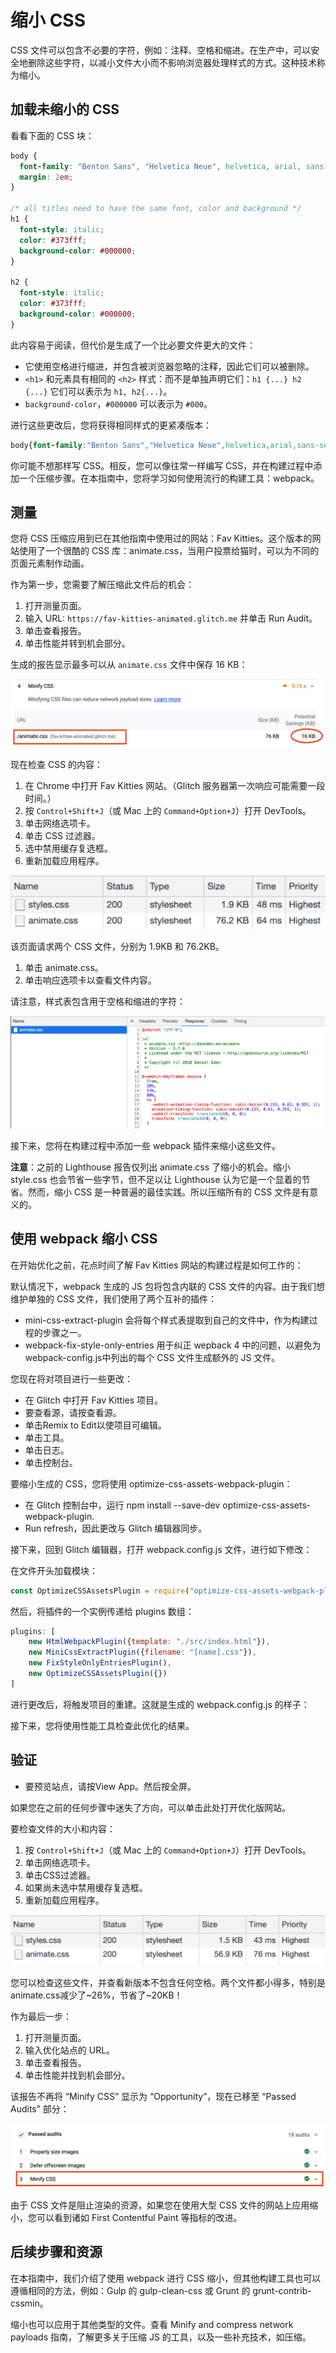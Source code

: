 # 缩小 CSS

CSS 文件可以包含不必要的字符，例如：注释、空格和缩进。在生产中，可以安全地删除这些字符，以减小文件大小而不影响浏览器处理样式的方式。这种技术称为缩小。

## 加载未缩小的 CSS

看看下面的 CSS 块：

```css
body {
  font-family: "Benton Sans", "Helvetica Neue", helvetica, arial, sans-serif;
  margin: 2em;
}

/* all titles need to have the same font, color and background */
h1 {
  font-style: italic;
  color: #373fff;
  background-color: #000000;
}

h2 {
  font-style: italic;
  color: #373fff;
  background-color: #000000;
}
```

此内容易于阅读，但代价是生成了一个比必要文件更大的文件：

- 它使用空格进行缩进，并包含被浏览器忽略的注释，因此它们可以被删除。
- `<h1>` 和元素具有相同的 `<h2>` 样式：而不是单独声明它们：`h1 {...} h2 {...}` 它们可以表示为 `h1, h2{...}`。
- `background-color`，`#000000` 可以表示为 `#000`。

进行这些更改后，您将获得相同样式的更紧凑版本：

```css
body{font-family:"Benton Sans","Helvetica Neue",helvetica,arial,sans-serif;margin:2em}h1,h2{font-style:italic;color:#373fff;background-color:#000}
```

你可能不想那样写 CSS。相反，您可以像往常一样编写 CSS，并在构建过程中添加一个压缩步骤。在本指南中，您将学习如何使用流行的构建工具：webpack。

## 测量

您将 CSS 压缩应用到已在其他指南中使用过的网站：Fav Kitties。这个版本的网站使用了一个很酷的 CSS 库：animate.css，当用户投票给猫时，可以为不同的页面元素制作动画。

作为第一步，您需要了解压缩此文件后的机会：

1. 打开测量页面。
2. 输入 URL: `https://fav-kitties-animated.glitch.me` 并单击 Run Audit。
3. 单击查看报告。
4. 单击性能并转到机会部分。

生成的报告显示最多可以从 `animate.css` 文件中保存 16 KB：

![Lighthouse：减少 CSS 机会。](./img/minify-css-1.png)

现在检查 CSS 的内容：

1. 在 Chrome 中打开 Fav Kitties 网站。（Glitch 服务器第一次响应可能需要一段时间。）
2. 按 `Control+Shift+J`（或 Mac 上的 `Command+Option+J`）打开 DevTools。
3. 单击网络选项卡。
4. 单击 CSS 过滤器。
5. 选中禁用缓存复选框。
6. 重新加载应用程序。

![DevTools CSS 未优化跟踪](./img/minify-css-2.png)

该页面请求两个 CSS 文件，分别为 1.9KB 和 76.2KB。

1. 单击 animate.css。
2. 单击响应选项卡以查看文件内容。

请注意，样式表包含用于空格和缩进的字符：

![DevTools CSS 未优化响应](./img/minify-css-3.png)

接下来，您将在构建过程中添加一些 webpack 插件来缩小这些文件。

**注意**：之前的 Lighthouse 报告仅列出 animate.css 了缩小的机会。缩小 style.css 也会节省一些字节，但不足以让 Lighthouse 认为它是一个显着的节省。然而，缩小 CSS 是一种普遍的最佳实践。所以压缩所有的 CSS 文件是有意义的。

## 使用 webpack 缩小 CSS

在开始优化之前，花点时间了解 Fav Kitties 网站的构建过程是如何工作的：

默认情况下，webpack 生成的 JS 包将包含内联的 CSS 文件的内容。由于我们想维护单独的 CSS 文件，我们使用了两个互补的插件：

- mini-css-extract-plugin 会将每个样式表提取到自己的文件中，作为构建过程的步骤之一。
- webpack-fix-style-only-entries 用于纠正 wepback 4 中的问题，以避免为webpack-config.js中列出的每个 CSS 文件生成额外的 JS 文件。

您现在将对项目进行一些更改：

- 在 Glitch 中打开 Fav Kitties 项目。
- 要查看源，请按查看源。
- 单击Remix to Edit以使项目可编辑。
- 单击工具。
- 单击日志。
- 单击控制台。

要缩小生成的 CSS，您将使用 optimize-css-assets-webpack-plugin：

- 在 Glitch 控制台中，运行 npm install --save-dev optimize-css-assets-webpack-plugin.
- Run refresh，因此更改与 Glitch 编辑器同步。

接下来，回到 Glitch 编辑器，打开 webpack.config.js 文件，进行如下修改：

在文件开头加载模块：

```javascript
const OptimizeCSSAssetsPlugin = require("optimize-css-assets-webpack-plugin");
```

然后，将插件的一个实例传递给 plugins 数组：

```javascript
plugins: [
    new HtmlWebpackPlugin({template: "./src/index.html"}),
    new MiniCssExtractPlugin({filename: "[name].css"}),
    new FixStyleOnlyEntriesPlugin(),
    new OptimizeCSSAssetsPlugin({})
]
```

进行更改后，将触发项目的重建。这就是生成的 webpack.config.js 的样子：

接下来，您将使用性能工具检查此优化的结果。

## 验证

- 要预览站点，请按View App。然后按全屏。

如果您在之前的任何步骤中迷失了方向，可以单击此处打开优化版网站。

要检查文件的大小和内容：

1. 按 `Control+Shift+J`（或 Mac 上的 `Command+Option+J`）打开 DevTools。
2. 单击网络选项卡。
3. 单击CSS过滤器。
4. 如果尚未选中禁用缓存复选框。
5. 重新加载应用程序。

![DevTools CSS 未优化响应](./img/minify-css-4.png)

您可以检查这些文件，并查看新版本不包含任何空格。两个文件都小得多，特别是animate.css减少了~26%，节省了~20KB！

作为最后一步：

1. 打开测量页面。
2. 输入优化站点的 URL。
3. 单击查看报告。
4. 单击性能并找到机会部分。

该报告不再将 “Minify CSS” 显示为 “Opportunity”，现在已移至 “Passed Audits” 部分：

![Lighthouse 通过了优化页面的审核](./img/minify-css-5.png)

由于 CSS 文件是阻止渲染的资源，如果您在使用大型 CSS 文件的网站上应用缩小，您可以看到诸如 First Contentful Paint 等指标的改进。

## 后续步骤和资源

在本指南中，我们介绍了使用 webpack 进行 CSS 缩小，但其他构建工具也可以遵循相同的方法，例如：Gulp 的 gulp-clean-css 或 Grunt 的 grunt-contrib-cssmin。

缩小也可以应用于其他类型的文件。查看 Minify and compress network payloads 指南，了解更多关于压缩 JS 的工具，以及一些补充技术，如压缩。
